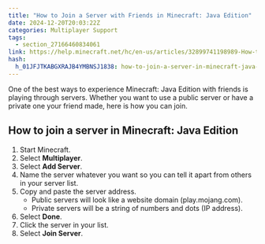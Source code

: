 ```yaml
---
title: "How to Join a Server with Friends in Minecraft: Java Edition"
date: 2024-12-20T20:03:22Z
categories: Multiplayer Support
tags:
  - section_27166460834061
link: https://help.minecraft.net/hc/en-us/articles/32899741198989-How-to-Join-a-Server-with-Friends-in-Minecraft-Java-Edition
hash:
  h_01JFJTKABGXRAJB4YMBNSJ1838: how-to-join-a-server-in-minecraft-java-edition
---
```


One of the best ways to experience Minecraft: Java Edition with friends is playing through servers. Whether you want to use a public server or have a private one your friend made, here is how you can join.

## How to join a server in Minecraft: Java Edition

1.  Start Minecraft.
2.  Select **Multiplayer**.
3.  Select **Add Server**.
4.  Name the server whatever you want so you can tell it apart from others in your server list.
5.  Copy and paste the server address.
    - Public servers will look like a website domain (play.mojang.com).
    - Private servers will be a string of numbers and dots (IP address).
6.  Select **Done**.
7.  Click the server in your list.
8.  Select **Join Server**.

